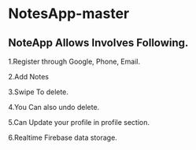 # NotesApp-master

## NoteApp Allows Involves Following.

1.Register through Google, Phone, Email.

2.Add Notes

3.Swipe To delete.

4.You Can also undo delete.

5.Can Update your profile in profile section.

6.Realtime Firebase data storage.



